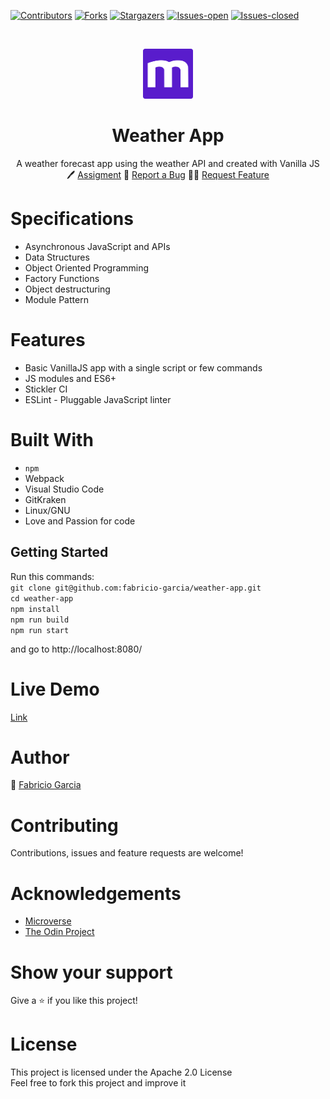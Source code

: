 <!-- PROJECT SHIELDS -->
<!--
*** "reference style" links are used for readability.
*** Reference links are enclosed in brackets [ ] instead of parentheses ( ).
*** See the bottom of this document for the declaration of the reference variables
*** for contributors-url, forks-url, etc. This is an optional, concise syntax you may use.
*** https://www.markdownguide.org/basic-syntax/#reference-style-links
-->

[![Contributors][contributors-shield]][contributors-url]
[![Forks][forks-shield]][forks-url]
[![Stargazers][stars-shield]][stars-url]
[![Issues-open][issues-open-shield]][issues-open-url]
[![Issues-closed][issues-closed-shield]][issues-closed-url]

<!-- PROJECT LOGO -->
<br />
<p align="center">
  <a href="https://www.microverse.org/">
    <img src="/src/img/microverse.png" alt="Logo" width="80" height="80">
  </a>

  <h1 align="center">
	Weather App
  </h1>

  <p align="center">
    A weather forecast app using the weather API and created with Vanilla JS
    <br />
	  🖊️
    <a href="https://www.theodinproject.com/courses/javascript/lessons/weather-app">Assigment</a>
    🐞
    <a href="https://github.com/fabricio-garcia/weather-app/issues">Report a Bug</a>
    🙋‍♂️
    <a href="https://github.com/fabricio-garcia/weather-app/issues">Request Feature</a>
  </p>
</p>

# Specifications

- Asynchronous JavaScript and APIs
- Data Structures
- Object Oriented Programming
- Factory Functions
- Object destructuring
- Module Pattern

# Features

- Basic VanillaJS app with a single script or few commands
- JS modules and ES6+
- Stickler CI
- ESLint - Pluggable JavaScript linter

# Built With

- `npm`
- Webpack
- Visual Studio Code
- GitKraken
- Linux/GNU
- Love and Passion for code

## Getting Started

Run this commands: <br>
`git clone git@github.com:fabricio-garcia/weather-app.git` <br>
`cd weather-app` <br>
`npm install` <br>
`npm run build` <br>
`npm run start` <br>

and go to http://localhost:8080/

# Live Demo

[Link](#)

# Author

👨 [Fabricio Garcia](https://github.com/fabricio-garcia)

# Contributing

Contributions, issues and feature requests are welcome!

# Acknowledgements

- [Microverse](https://www.microverse.org/)
- [The Odin Project](https://www.theodinproject.com/)

# Show your support

Give a ⭐️ if you like this project!

# License

This project is licensed under the Apache 2.0 License \
Feel free to fork this project and improve it

<!-- MARKDOWN LINKS & IMAGES -->
<!-- https://www.markdownguide.org/basic-syntax/#reference-style-links -->

[contributors-shield]: https://img.shields.io/github/contributors/fabricio-garcia/weather-app?style=plastic
[contributors-url]: https://github.com/fabricio-garcia/weather-app/graphs/contributors
[forks-shield]: https://img.shields.io/github/forks/fabricio-garcia/weather-app?style=plastic
[forks-url]: https://github.com/fabricio-garcia/weather-app/network/members
[stars-shield]: https://img.shields.io/github/stars/fabricio-garcia/weather-app?style=plastic
[stars-url]: https://github.com/fabricio-garcia/weather-app/stargazers
[issues-open-shield]: https://img.shields.io/github/issues/fabricio-garcia/weather-app?style=plastic
[issues-closed-url]: https://github.com/fabricio-garcia/weather-app/issues
[issues-closed-shield]: https://img.shields.io/github/issues-closed/fabricio-garcia/weather-app?style=plastic
[issues-open-url]: https://github.com/fabricio-garcia/weather-app/issues
